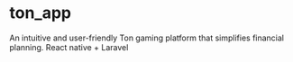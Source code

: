 # ton_app
An intuitive and user-friendly Ton gaming platform that simplifies financial planning. React native + Laravel
